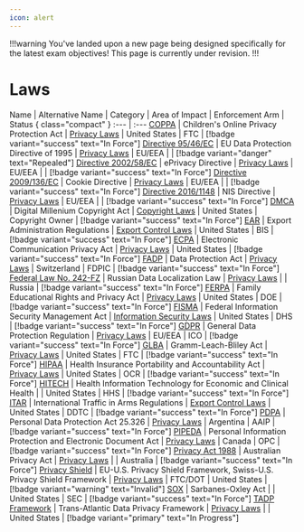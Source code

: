 ```yaml
---
icon: alert
---
```


!!!warning
You've landed upon a new page being designed specifically for the latest exam objectives! This page is currently under revision.
!!!

# Laws

Name | Alternative Name | Category | Area of Impact | Enforcement Arm | Status { class="compact" }
:--- | :---
[COPPA](/laws/coppa.md) | Children's Online Privacy Protection Act | [Privacy Laws](/categories/privacy-laws/) | United States | FTC | [!badge variant="success" text="In Force"]
[Directive 95/46/EC](/laws/directive-95-46-ec.md) | EU Data Protection Directive of 1995 | [Privacy Laws](/categories/privacy-laws) | EU/EEA | | [!badge variant="danger" text="Repealed"]
[Directive 2002/58/EC](/laws/directive-2002-58-ec.md) | ePrivacy Directive | [Privacy Laws](/categories/privacy-laws/) | EU/EEA | | [!badge variant="success" text="In Force"]
[Directive 2009/136/EC](/laws/directive-2009-136-ec.md) | Cookie Directive | [Privacy Laws](/categories/privacy-laws) | EU/EEA | | [!badge variant="success" text="In Force"]
[Directive 2016/1148](/laws/directive-2016-1148.md) | NIS Directive | [Privacy Laws](/categories/privacy-laws) | EU/EEA | | [!badge variant="success" text="In Force"]
[DMCA](/laws/dmca.md) | Digital Millenium Copyright Act | [Copyright Laws](/categories/copyright-laws/) | United States | Copyright Owner | [!badge variant="success" text="In Force"]
[EAR](/laws/ear.md) | Export Administration Regulations | [Export Control Laws](/categories/export-control-laws/) | United States | BIS | [!badge variant="success" text="In Force"]
[ECPA](/laws/ecpa.md) | Electronic Communication Privacy Act | [Privacy Laws](/categories/privacy-laws/) | United States | [!badge variant="success" text="In Force"]
[FADP](/laws/fadp.md) | Data Protection Act | [Privacy Laws](/categories/privacy-laws/) | Switzerland | FDPIC | [!badge variant="success" text="In Force"]
[Federal Law No. 242-FZ](/laws/federal-law-no-242-fz.md) | Russian Data Localization Law | [Privacy Laws](/categories/privacy-laws/) | | Russia | [!badge variant="success" text="In Force"]
[FERPA](/laws/ferpa.md) | Family Educational Rights and Privacy Act | [Privacy Laws](/categories/privacy-laws/) | United States | DOE | [!badge variant="success" text="In Force"]
[FISMA](/laws/fisma.md) | Federal Information Security Management Act | [Information Security Laws](/categories/information-security-laws/) | United States | DHS | [!badge variant="success" text="In Force"]
[GDPR](/laws/gdpr.md) | General Data Protection Regulation | [Privacy Laws](/categories/privacy-laws/) | EU/EEA | ICO | [!badge variant="success" text="In Force"]
[GLBA](/laws/glba.md) | Gramm-Leach-Bliley Act | [Privacy Laws](/categories/privacy-laws/) | United States | FTC | [!badge variant="success" text="In Force"]
[HIPAA](/laws/hipaa.md) | Health Insurance Portability and Accountability Act | [Privacy Laws](/categories/privacy-laws/) | United States | OCR | [!badge variant="success" text="In Force"]
[HITECH](/laws/hitech.md) | Health Information Technology for Economic and Clinical Health | | United States | HHS | [!badge variant="success" text="In Force"]
[ITAR](/laws/itar.md) | International Traffic in Arms Regulations | [Export Control Laws](/categories/privacy-laws/) | United States | DDTC | [!badge variant="success" text="In Force"]
[PDPA](/laws/pdpa.md) | Personal Data Protection Act 25.326 | [Privacy Laws](/categories/privacy-laws/) | Argentina | AAIP | [!badge variant="success" text="In Force"]
[PIPEDA](/laws/pipeda.md) | Personal Information Protection and Electronic Document Act | [Privacy Laws](/categories/privacy-laws/) | Canada | OPC | [!badge variant="success" text="In Force"]
[Privacy Act 1988](/laws/privacy-act-1988.md) | Australian Privacy Act | [Privacy Laws](/categories/privacy-laws/) | | Australia | [!badge variant="success" text="In Force"]
[Privacy Shield](/laws/privacy-shield.md) | EU-U.S. Privacy Shield Framework, Swiss-U.S. Privacy Shield Framework | [Privacy Laws](/categories/privacy-laws/) | FTC/DOT | United States | [!badge variant="warning" text="Invalid"]
[SOX](/laws/sox.md) | Sarbanes-Oxley Act | | United States | SEC | [!badge variant="success" text="In Force"]
[TADP Framework](/laws/tadp-framework.md) | Trans-Atlantic Data Privacy Framework | [Privacy Laws](/categories/privacy-laws/) | | United States | [!badge variant="primary" text="In Progress"]
